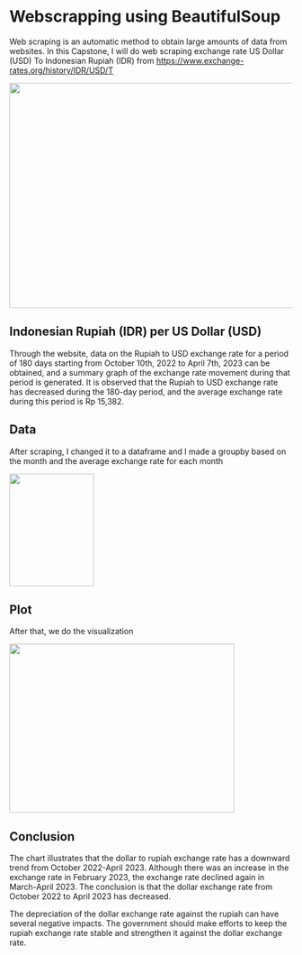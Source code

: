 # Webscrapping using BeautifulSoup

Web scraping is an automatic method to obtain large amounts of data from websites. In this Capstone, I will do web scraping exchange rate US Dollar (USD) To Indonesian Rupiah (IDR) from https://www.exchange-rates.org/history/IDR/USD/T

<img src="assets/USD.jpeg" width="650" height="400">

## Indonesian Rupiah (IDR) per US Dollar (USD)

Through the website, data on the Rupiah to USD exchange rate for a period of 180 days starting from October 10th, 2022 to April 7th, 2023 can be obtained, and a summary graph of the exchange rate movement during that period is generated. It is observed that the Rupiah to USD exchange rate has decreased during the 180-day period, and the average exchange rate during this period is Rp 15,382.

## Data

After scraping, I changed it to a dataframe and I made a groupby based on the month and the average exchange rate for each month

<img src="assets/data.jpeg" width="150" height="200">

## Plot
After that, we do the visualization

<img src="assets/plot.jpeg" width="400" height="300">

## Conclusion

The chart illustrates that the dollar to rupiah exchange rate has a downward trend from October 2022-April 2023. Although there was an increase in the exchange rate in February 2023, the exchange rate declined again in March-April 2023. The conclusion is that the dollar exchange rate from October 2022 to April 2023 has decreased.

The depreciation of the dollar exchange rate against the rupiah can have several negative impacts. The government should make efforts to keep the rupiah exchange rate stable and strengthen it against the dollar exchange rate.
